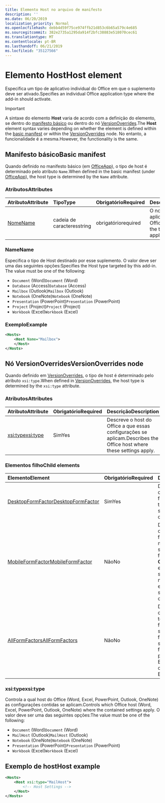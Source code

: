 ```yaml
---
title: Elemento Host no arquivo de manifesto
description: ''
ms.date: 06/20/2019
localization_priority: Normal
ms.openlocfilehash: debb4d59f75ce974ffb21d853c6b65a579c4e685
ms.sourcegitcommit: 382e2735a1295da914f2bfc38883e518070cec61
ms.translationtype: MT
ms.contentlocale: pt-BR
ms.lasthandoff: 06/21/2019
ms.locfileid: "35127566"
---
```

# <a name="host-element"></a><span data-ttu-id="d10ef-102">Elemento Host</span><span class="sxs-lookup"><span data-stu-id="d10ef-102">Host element</span></span>

<span data-ttu-id="d10ef-103">Especifica um tipo de aplicativo individual do Office em que o suplemento deve ser ativado.</span><span class="sxs-lookup"><span data-stu-id="d10ef-103">Specifies an individual Office application type where the add-in should activate.</span></span>

> [!IMPORTANT] 
> <span data-ttu-id="d10ef-104">A sintaxe do elemento **Host** varia de acordo com a definição do elemento, se dentro do [manifesto básico](#basic-manifest) ou dentro do nó [VersionOverrides](#versionoverrides-node).</span><span class="sxs-lookup"><span data-stu-id="d10ef-104">The **Host** element syntax varies depending on whether the element is defined within the [basic manifest](#basic-manifest) or within the [VersionOverrides](#versionoverrides-node) node.</span></span> <span data-ttu-id="d10ef-105">No entanto, a funcionalidade é a mesma.</span><span class="sxs-lookup"><span data-stu-id="d10ef-105">However, the functionality is the same.</span></span>  

## <a name="basic-manifest"></a><span data-ttu-id="d10ef-106">Manifesto básico</span><span class="sxs-lookup"><span data-stu-id="d10ef-106">Basic manifest</span></span>

<span data-ttu-id="d10ef-107">Quando definido no manifesto básico (em [OfficeApp](officeapp.md)), o tipo de host é determinado pelo atributo `Name`.</span><span class="sxs-lookup"><span data-stu-id="d10ef-107">When defined in the basic manifest (under [OfficeApp](officeapp.md)), the host type is determined by the `Name` attribute.</span></span>

### <a name="attributes"></a><span data-ttu-id="d10ef-108">Atributos</span><span class="sxs-lookup"><span data-stu-id="d10ef-108">Attributes</span></span>

| <span data-ttu-id="d10ef-109">Atributo</span><span class="sxs-lookup"><span data-stu-id="d10ef-109">Attribute</span></span>     | <span data-ttu-id="d10ef-110">Tipo</span><span class="sxs-lookup"><span data-stu-id="d10ef-110">Type</span></span>   | <span data-ttu-id="d10ef-111">Obrigatório</span><span class="sxs-lookup"><span data-stu-id="d10ef-111">Required</span></span> | <span data-ttu-id="d10ef-112">Descrição</span><span class="sxs-lookup"><span data-stu-id="d10ef-112">Description</span></span>                                      |
|:--------------|:-------|:---------|:-------------------------------------------------|
| [<span data-ttu-id="d10ef-113">Nome</span><span class="sxs-lookup"><span data-stu-id="d10ef-113">Name</span></span>](#name) | <span data-ttu-id="d10ef-114">cadeia de caracteres</span><span class="sxs-lookup"><span data-stu-id="d10ef-114">string</span></span> | <span data-ttu-id="d10ef-115">obrigatório</span><span class="sxs-lookup"><span data-stu-id="d10ef-115">required</span></span> | <span data-ttu-id="d10ef-116">O nome do tipo de aplicativo host do Office.</span><span class="sxs-lookup"><span data-stu-id="d10ef-116">The name of the type of Office host application.</span></span> |

### <a name="name"></a><span data-ttu-id="d10ef-117">Name</span><span class="sxs-lookup"><span data-stu-id="d10ef-117">Name</span></span>
<span data-ttu-id="d10ef-p102">Especifica o tipo de Host destinado por esse suplemento. O valor deve ser uma das seguintes opções:</span><span class="sxs-lookup"><span data-stu-id="d10ef-p102">Specifies the Host type targeted by this add-in. The value must be one of the following:</span></span>

- <span data-ttu-id="d10ef-120">`Document` (Word)</span><span class="sxs-lookup"><span data-stu-id="d10ef-120">`Document` (Word)</span></span>
- <span data-ttu-id="d10ef-121">`Database` (Access)</span><span class="sxs-lookup"><span data-stu-id="d10ef-121">`Database` (Access)</span></span>
- <span data-ttu-id="d10ef-122">`Mailbox` (Outlook)</span><span class="sxs-lookup"><span data-stu-id="d10ef-122">`Mailbox` (Outlook)</span></span>
- <span data-ttu-id="d10ef-123">`Notebook` (OneNote)</span><span class="sxs-lookup"><span data-stu-id="d10ef-123">`Notebook` (OneNote)</span></span>
- <span data-ttu-id="d10ef-124">`Presentation` (PowerPoint)</span><span class="sxs-lookup"><span data-stu-id="d10ef-124">`Presentation` (PowerPoint)</span></span>
- <span data-ttu-id="d10ef-125">`Project` (Project)</span><span class="sxs-lookup"><span data-stu-id="d10ef-125">`Project` (Project)</span></span>
- <span data-ttu-id="d10ef-126">`Workbook` (Excel)</span><span class="sxs-lookup"><span data-stu-id="d10ef-126">`Workbook` (Excel)</span></span>

### <a name="example"></a><span data-ttu-id="d10ef-127">Exemplo</span><span class="sxs-lookup"><span data-stu-id="d10ef-127">Example</span></span>
```xml
<Hosts>
    <Host Name="Mailbox">
    </Host>
</Hosts>
```

## <a name="versionoverrides-node"></a><span data-ttu-id="d10ef-128">Nó VersionOverrides</span><span class="sxs-lookup"><span data-stu-id="d10ef-128">VersionOverrides node</span></span>
<span data-ttu-id="d10ef-129">Quando definido em [VersionOverrides](versionoverrides.md), o tipo de host é determinado pelo atributo `xsi:type`.</span><span class="sxs-lookup"><span data-stu-id="d10ef-129">When defined in [VersionOverrides](versionoverrides.md), the host type is determined by the `xsi:type` attribute.</span></span> 

### <a name="attributes"></a><span data-ttu-id="d10ef-130">Atributos</span><span class="sxs-lookup"><span data-stu-id="d10ef-130">Attributes</span></span>

|  <span data-ttu-id="d10ef-131">Atributo</span><span class="sxs-lookup"><span data-stu-id="d10ef-131">Attribute</span></span>  |  <span data-ttu-id="d10ef-132">Obrigatório</span><span class="sxs-lookup"><span data-stu-id="d10ef-132">Required</span></span>  |  <span data-ttu-id="d10ef-133">Descrição</span><span class="sxs-lookup"><span data-stu-id="d10ef-133">Description</span></span>  |
|:-----|:-----|:-----|
|  [<span data-ttu-id="d10ef-134">xsi:type</span><span class="sxs-lookup"><span data-stu-id="d10ef-134">xsi:type</span></span>](#xsitype)  |  <span data-ttu-id="d10ef-135">Sim</span><span class="sxs-lookup"><span data-stu-id="d10ef-135">Yes</span></span>  | <span data-ttu-id="d10ef-136">Descreve o host do Office a que essas configurações se aplicam.</span><span class="sxs-lookup"><span data-stu-id="d10ef-136">Describes the Office host where these settings apply.</span></span>|

### <a name="child-elements"></a><span data-ttu-id="d10ef-137">Elementos filho</span><span class="sxs-lookup"><span data-stu-id="d10ef-137">Child elements</span></span>

|  <span data-ttu-id="d10ef-138">Elemento</span><span class="sxs-lookup"><span data-stu-id="d10ef-138">Element</span></span> |  <span data-ttu-id="d10ef-139">Obrigatório</span><span class="sxs-lookup"><span data-stu-id="d10ef-139">Required</span></span>  |  <span data-ttu-id="d10ef-140">Descrição</span><span class="sxs-lookup"><span data-stu-id="d10ef-140">Description</span></span>  |
|:-----|:-----|:-----|
|  [<span data-ttu-id="d10ef-141">DesktopFormFactor</span><span class="sxs-lookup"><span data-stu-id="d10ef-141">DesktopFormFactor</span></span>](desktopformfactor.md)    |  <span data-ttu-id="d10ef-142">Sim</span><span class="sxs-lookup"><span data-stu-id="d10ef-142">Yes</span></span>   |  <span data-ttu-id="d10ef-143">Define as configurações do fator forma da área de trabalho.</span><span class="sxs-lookup"><span data-stu-id="d10ef-143">Defines the settings for the desktop form factor.</span></span> |
|  [<span data-ttu-id="d10ef-144">MobileFormFactor</span><span class="sxs-lookup"><span data-stu-id="d10ef-144">MobileFormFactor</span></span>](mobileformfactor.md)    |  <span data-ttu-id="d10ef-145">Não</span><span class="sxs-lookup"><span data-stu-id="d10ef-145">No</span></span>   |  <span data-ttu-id="d10ef-146">Define as configurações do fator forma móvel.</span><span class="sxs-lookup"><span data-stu-id="d10ef-146">Defines the settings for the mobile form factor.</span></span> <span data-ttu-id="d10ef-147">**Observação:** Esse elemento só é suportado no Outlook no iOS.</span><span class="sxs-lookup"><span data-stu-id="d10ef-147">**Note:** This element is only supported in Outlook on iOS.</span></span> |
|  [<span data-ttu-id="d10ef-148">AllFormFactors</span><span class="sxs-lookup"><span data-stu-id="d10ef-148">AllFormFactors</span></span>](allformfactors.md)    |  <span data-ttu-id="d10ef-149">Não</span><span class="sxs-lookup"><span data-stu-id="d10ef-149">No</span></span>   |  <span data-ttu-id="d10ef-150">Define as configurações de todos os fatores forma.</span><span class="sxs-lookup"><span data-stu-id="d10ef-150">Defines the settings for all form factors.</span></span> <span data-ttu-id="d10ef-151">Usado somente pelas funções personalizadas no Excel.</span><span class="sxs-lookup"><span data-stu-id="d10ef-151">Only used by custom functions in Excel.</span></span> |

### <a name="xsitype"></a><span data-ttu-id="d10ef-152">xsi:type</span><span class="sxs-lookup"><span data-stu-id="d10ef-152">xsi:type</span></span>

<span data-ttu-id="d10ef-153">Controla a qual host do Office (Word, Excel, PowerPoint, Outlook, OneNote) as configurações contidas se aplicam.</span><span class="sxs-lookup"><span data-stu-id="d10ef-153">Controls which Office host (Word, Excel, PowerPoint, Outlook, OneNote) where the contained settings apply.</span></span> <span data-ttu-id="d10ef-154">O valor deve ser uma das seguintes opções:</span><span class="sxs-lookup"><span data-stu-id="d10ef-154">The value must be one of the following:</span></span>

- <span data-ttu-id="d10ef-155">`Document` (Word)</span><span class="sxs-lookup"><span data-stu-id="d10ef-155">`Document` (Word)</span></span>
- <span data-ttu-id="d10ef-156">`MailHost` (Outlook)</span><span class="sxs-lookup"><span data-stu-id="d10ef-156">`MailHost` (Outlook)</span></span>
- <span data-ttu-id="d10ef-157">`Notebook` (OneNote)</span><span class="sxs-lookup"><span data-stu-id="d10ef-157">`Notebook` (OneNote)</span></span>
- <span data-ttu-id="d10ef-158">`Presentation` (PowerPoint)</span><span class="sxs-lookup"><span data-stu-id="d10ef-158">`Presentation` (PowerPoint)</span></span>
- <span data-ttu-id="d10ef-159">`Workbook` (Excel)</span><span class="sxs-lookup"><span data-stu-id="d10ef-159">`Workbook` (Excel)</span></span>

## <a name="host-example"></a><span data-ttu-id="d10ef-160">Exemplo de host</span><span class="sxs-lookup"><span data-stu-id="d10ef-160">Host example</span></span> 
```xml
<Hosts>
    <Host xsi:type="MailHost">
        <!-- Host Settings -->
    </Host>
</Hosts>
```
